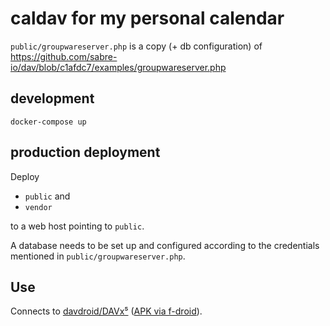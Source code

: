 # caldav for my personal calendar

`public/groupwareserver.php` is a copy (+ db configuration) of https://github.com/sabre-io/dav/blob/c1afdc7/examples/groupwareserver.php

## development

`docker-compose up`

## production deployment

Deploy

* `public` and
* `vendor`

to a web host pointing to `public`.

A database needs to be set up and configured according to the credentials mentioned in `public/groupwareserver.php`.

## Use

Connects to [davdroid/DAVx⁵](https://www.davx5.com/) ([APK via f-droid](https://f-droid.org/en/packages/at.bitfire.davdroid/)).

